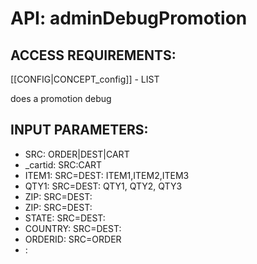 # API: adminDebugPromotion


## ACCESS REQUIREMENTS: ##
[[CONFIG|CONCEPT_config]] - LIST


does a promotion debug

## INPUT PARAMETERS: ##
  * SRC: ORDER|DEST|CART
  * _cartid: SRC:CART
  * ITEM1: SRC=DEST: ITEM1,ITEM2,ITEM3
  * QTY1: SRC=DEST: QTY1, QTY2, QTY3
  * ZIP: SRC=DEST:
  * ZIP: SRC=DEST:
  * STATE: SRC=DEST:
  * COUNTRY: SRC=DEST:
  * ORDERID: SRC=ORDER
  * : 

